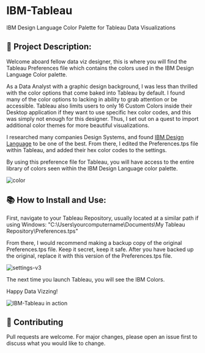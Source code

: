 # IBM-Tableau
IBM Design Language Color Palette for Tableau Data Visualizations

## 📝 Project Description:

Welcome aboard fellow data viz designer, this is where you will find the Tableau Preferences file which contains the colors used in the IBM Design Language Color palette.

As a Data Analyst with a graphic design background, I was less than thrilled with the color options that come baked into Tableau by default. I found many of the color options to lacking in ability to grab attention or be accessible. Tableau also limits users to only 16 Custom Colors inside their Desktop application if they want to use specific hex color codes, and this was simply not enough for this designer. Thus, I set out on a quest to import additional color themes for more beautiful visualizations.

I researched many companies Design Systems, and found [IBM Design Language](https://www.ibm.com/design/language/color) to be one of the best. From there, I edited the Preferences.tps file within Tableau, and added their hex color codes to the settings.

By using this preference file for Tableau, you will have access to the entire library of colors seen within the IBM Design Language color palette.

![color](https://user-images.githubusercontent.com/88358061/194197991-6a6bf0e8-e7d3-4dee-83e4-178cc162871c.png)

## 📚 How to Install and Use: 

First, navigate to your Tableau Repository, usually located at a similar path if using Windows: 
"C:\Users\yourcomputername\Documents\My Tableau Repository\Preferences.tps"


From there, I would recommend making a backup copy of the original Preferences.tps file. Keep it secret, keep it safe. After you have backed up the original, replace it with this version of the Preferences.tps file.

![settings-v3](https://user-images.githubusercontent.com/88358061/194199371-fd5709aa-728c-4378-a52d-c015b5db434d.png)


The next time you launch Tableau, you will see the IBM Colors.

Happy Data Vizzing!

![IBM-Tableau in action](https://user-images.githubusercontent.com/88358061/194198386-e6a035bd-301c-4dde-84f8-f485a66689e2.png)

## 🌟 Contributing
Pull requests are welcome. For major changes, please open an issue first to discuss what you would like to change.
